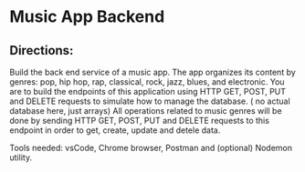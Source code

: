 # Music App Backend

## Directions: ## 
Build the back end service of a music app. The app organizes its content by genres: pop, hip hop, rap, classical, rock, jazz, blues, and electronic. 
You are to build the endpoints of this application using HTTP GET, POST, PUT and DELETE requests to simulate how to manage the database. ( no actual database here, just arrays)
All operations related to music genres will be done by sending HTTP GET, POST, PUT and DELETE requests to this endpoint in order to get, create, update and detele data.

Tools needed: vsCode, Chrome browser, Postman and (optional) Nodemon utility.
